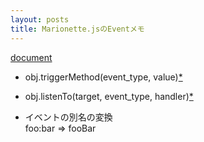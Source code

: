 ```yaml
---
layout: posts
title: Marionette.jsのEventメモ
---
```

[document](http://marionettejs.com/docs/master/events.html)  

* obj.triggerMethod(event_type, value)[\*](http://marionettejs.com/docs/master/events.html#view-triggermethod)  

* obj.listenTo(target, event_type, handler)[\*](http://marionettejs.com/docs/master/events.html#listening-to-events)  

* イベントの別名の変換  
foo:bar => fooBar  

